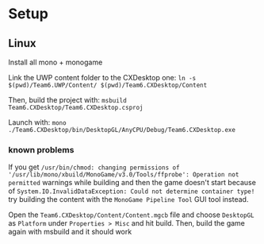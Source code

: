 # Setup

## Linux

Install all mono + monogame

Link the UWP content folder to the CXDesktop one:
`ln -s $(pwd)/Team6.UWP/Content/ $(pwd)/Team6.CXDesktop/Content`

Then, build the project with:
`msbuild Team6.CXDesktop/Team6.CXDesktop.csproj`

Launch with:
`mono ./Team6.CXDesktop/bin/DesktopGL/AnyCPU/Debug/Team6.CXDesktop.exe`

### known problems

If you get
`/usr/bin/chmod: changing permissions of '/usr/lib/mono/xbuild/MonoGame/v3.0/Tools/ffprobe': Operation not permitted`
warnings while building and then the game doesn't start because of
`System.IO.InvalidDataException: Could not determine container type!`
try building the content with the `MonoGame Pipeline Tool` GUI tool instead.

Open the `Team6.CXDesktop/Content/Content.mgcb` file and choose `DesktopGL` as `Platform` under `Properties > Misc` and hit build.
Then, build the game again with msbuild and it should work

